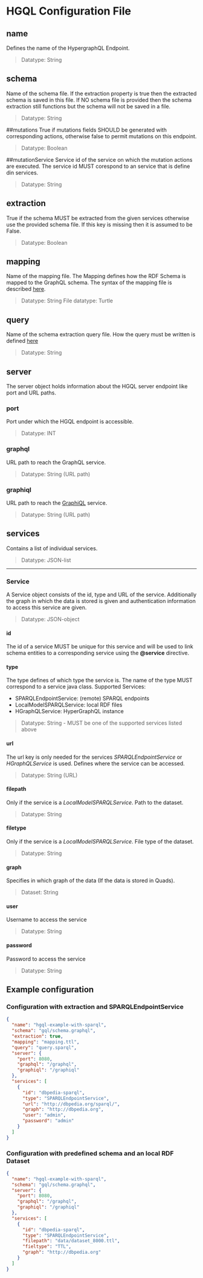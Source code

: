 # HGQL Configuration File
## name
Defines the name of the HypergraphQL Endpoint.
> Datatype: String

## schema
Name of the schema file. If the extraction property is true then the extracted schema is saved in this file.
If NO schema file is provided then the schema extraction still functions but the schema will not be saved in a file.
> Datatype: String

##mutations
True if mutations fields SHOULD be generated with corresponding actions, otherwise false to permit mutations on this endpoint.
> Datatype: Boolean

##mutationService
Service id of the service on which the mutation actions are executed. The service id MUST corespond to an service that is define din services.
> Datatype: String

## extraction
True if the schema MUST be extracted from the given services otherwise use the provided schema file.
If this key is missing then it is assumed to be False.
> Datatype: Boolean

## mapping
Name of the mapping file. The Mapping defines how the RDF Schema is mapped to the GraphQL schema.
The syntax of the mapping file is described [here](./schema_mapping.md).
>Datatype: String
>File datatype: Turtle

## query
Name of the schema extraction query file. How the query must be written is defined [here](./schema_extraction_query.md)
>Datatype: String

## server
The server object holds information about the HGQL server endpoint like port and URL paths.
### port
Port under which the HGQL endpoint is accessible.
>Datatype: INT

### graphql
URL path to reach the GraphQL service.
> Datatype: String (URL path)

### graphiql
URL path to reach the [GraphiQL](https://github.com/graphql/graphiql) service.
> Datatype: String (URL path)

## services
Contains a list of individual services.

>Datatype: JSON-list

-----------------------
### Service
A Service object consists of the id, type and URL of the service.
Additionally the graph in which the data is stored is given and authentication information to access this service are given.
>Datatype: JSON-object
#### id
The id of a service MUST be unique for this service and will be used to link schema entities to a corresponding service using the **@service** directive.
#### type
The type defines of which type the service is.
The name of the type MUST correspond to a service java class.
Supported Services:
 - SPARQLEndpointService:   (remote) SPARQL endpoints
 - LocalModelSPARQLService: local RDF files
 - HGraphQLService: HyperGraphQL instance
>Datatype: String - MUST be one of the supported services listed above
#### url
The url key is only needed for the services *SPARQLEndpointService* or *HGraphQLService* is used.
Defines where the service can be accessed.
>Datatype: String (URL)
#### filepath
Only if the service is a *LocalModelSPARQLService*. Path to the dataset.
>Datatype: String
#### filetype
Only if the service is a *LocalModelSPARQLService*. File type of the dataset.
>Datatype: String
#### graph
Specifies in which graph of the data (If the data is stored in Quads).
>Dataset: String
#### user
Username to access the service
>Datatype: String
#### password
Password to access the service
>Datatype: String

## Example configuration
### Configuration with extraction and SPARQLEndpointService
```json
{
  "name": "hgql-example-with-sparql",
  "schema": "gql/schema.graphql",
  "extraction": true,
  "mapping": "mapping.ttl",
  "query": "query.sparql",
  "server": {
    "port": 8080,
    "graphql": "/graphql",
    "graphiql": "/graphiql"
  },
  "services": [
    {
      "id": "dbpedia-sparql",
      "type": "SPARQLEndpointService",
      "url": "http://dbpedia.org/sparql/",
      "graph": "http://dbpedia.org",
      "user": "admin",
      "password": "admin"
    }
  ]
}
```

### Configuration with predefined schema and an local RDF Dataset
```json
{
  "name": "hgql-example-with-sparql",
  "schema": "gql/schema.graphql",
  "server": {
    "port": 8080,
    "graphql": "/graphql",
    "graphiql": "/graphiql"
  },
  "services": [
    {
      "id": "dbpedia-sparql",
      "type": "SPARQLEndpointService",
      "filepath": "data/dataset_8000.ttl",
      "fieltype": "TTL",
      "graph": "http://dbpedia.org"
    }
  ]
}
```
